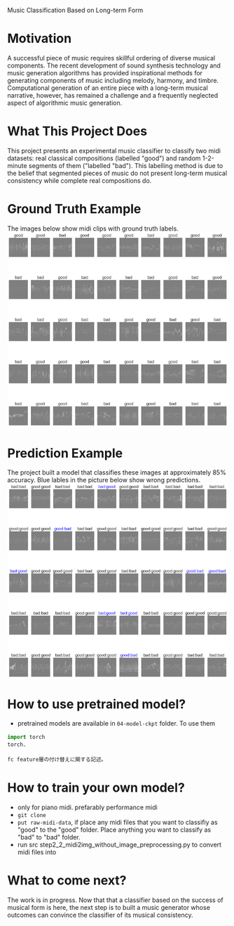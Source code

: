 Music Classification Based on Long-term Form

# Motivation 
A successful piece of music requires skillful ordering of diverse musical components. The recent development of sound synthesis technology and music generation algorithms has provided inspirational methods for generating components of music including melody, harmony, and timbre. Computational generation of an entire piece with a long-term musical narrative, however, has remained a challenge and a frequently neglected aspect of algorithmic music generation.

# What This Project Does
This project presents an experimental music classifier to classify two midi datasets: real classical compositions (labelled "good") and random 1-2-minute segments of them ("labelled "bad"). This labelling method is due to the belief that segmented pieces of music do not present long-term musical consistency while complete real compositions do.

# Ground Truth Example
The images below show midi clips with ground truth labels.
![Alt text](05-visualization/20230509_092423_ground_truth_labels.png)

# Prediction Example
The project built a model that classifies these images at approximately 85% accuracy. Blue lables in the picture below show wrong predictions.
![Alt text](05-visualization/20230509_092423_classification_result.png)

# How to use pretrained model?
* pretrained models are available in `04-model-ckpt` folder. To use them 
```python
import torch
torch.

fc feature層の付け替えに関する記述。
```

# How to train your own model?
* only for piano midi. prefarably performance midi
* `git clone`
* `put raw-midi-data`, if place any midi files that you want to classifiy as "good" to the "good" folder. Place anything you want to classify as "bad" to "bad" folder.
* run src step2_2_midi2img_without_image_preprocessing.py to convert midi files into 


# What to come next?
The work is in progress. Now that that a classifier based on the success of musical form is here, the next step is to built a music generator whose outcomes can convince the classifier of its musical consistency.